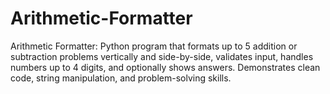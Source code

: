 # Arithmetic-Formatter
Arithmetic Formatter: Python program that formats up to 5 addition or subtraction problems vertically and side-by-side, validates input, handles numbers up to 4 digits, and optionally shows answers. Demonstrates clean code, string manipulation, and problem-solving skills.
